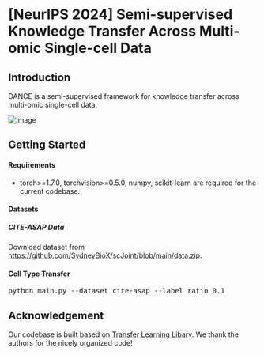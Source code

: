 # [NeurIPS 2024] Semi-supervised Knowledge Transfer Across Multi-omic Single-cell Data

## Introduction
DANCE is a semi-supervised framework for knowledge transfer across multi-omic single-cell data.

![image](https://github.com/zfkarl/DANCE/blob/master/imgs/NeurIPS24-DANCE.png)

## Getting Started
#### Requirements
- torch>=1.7.0, torchvision>=0.5.0, numpy, scikit-learn are required for the current codebase.

#### Datasets
##### CITE-ASAP Data 
Download dataset from https://github.com/SydneyBioX/scJoint/blob/main/data.zip.

#### Cell Type Transfer 
<pre>python main.py --dataset cite-asap --label_ratio 0.1 </pre> 
 

## Acknowledgement
Our codebase is built based on [Transfer Learning Libary](https://github.com/thuml/Transfer-Learning-Library). We thank the authors for the nicely organized code!
